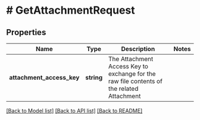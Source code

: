 # # GetAttachmentRequest

## Properties

Name | Type | Description | Notes
------------ | ------------- | ------------- | -------------
**attachment_access_key** | **string** | The Attachment Access Key to exchange for the raw file contents of the related Attachment |

[[Back to Model list]](../../README.md#models) [[Back to API list]](../../README.md#endpoints) [[Back to README]](../../README.md)
